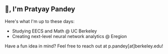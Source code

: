 <h2>🖖, I'm Pratyay Pandey</h2>

Here's what I'm up to these days:
- Studying EECS and Math @ UC Berkeley 
- Creating next-level neural network analytics @ Eregion

Have a fun idea in mind? Feel free to reach out at p.pandey[at]berkeley.edu!
